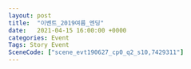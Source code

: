 ```yaml
---
layout: post
title:  "이벤트_2019여름_엔딩"
date:   2021-04-15 16:00:00 +0000
categories: Event
Tags: Story Event
SceneCode: ["scene_evt190627_cp0_q2_s10,7429311"]
---
```

